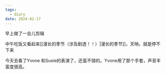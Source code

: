 ```yaml
---
tags:
  - diary
date: 2024-02-17
---
```

早上做了一会儿剪辑

中午吃饭又看起来[[漫长的季节（涉及剧透！！）|漫长的季节]]，天呐，就是停不下来

今天去看了Yvone 和Susie的表演了，还蛮不错的。Yvone用了那个手套，声音丰富度很高。